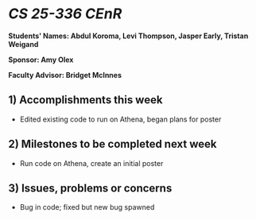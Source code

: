 # *CS 25-336 CEnR*

**Students' Names: Abdul Koroma, Levi Thompson, Jasper Early, Tristan Weigand**

**Sponsor: Amy Olex**

**Faculty Advisor: Bridget McInnes**

## 1) Accomplishments this week ##
- Edited existing code to run on Athena, began plans for poster

## 2) Milestones to be completed next week ##
- Run code on Athena, create an initial poster

## 3) Issues, problems or concerns ##
- Bug in code; fixed but new bug spawned
